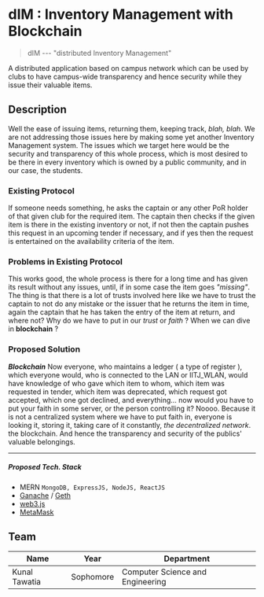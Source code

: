 # dIM : Inventory Management with Blockchain


> dIM --- "distributed Inventory Management"

A distributed application based on campus network which can be used by clubs to have campus-wide transparency and hence security while they issue their valuable items.

## Description
Well the ease of issuing items, returning them, keeping track, *blah, blah*. We are not addressing those issues here by making some yet another Inventory Management system.
The issues which we target here would be the security and transparency of this whole process, which is most desired to be there in every inventory which is owned by a public community, and in our case, the students.
### Existing Protocol
If someone needs something, he asks the captain or any other PoR holder of that given club for the required item. The captain then checks if the given item is there in the existing inventory or not, if not then the captain pushes this request in an upcoming tender if necessary, and if yes then the request is entertained on the availability criteria of the item.
### Problems in Existing Protocol
This works good, the whole process is there for a long time and has given its result without any issues, until, if in some case the item goes *"missing"*. 
The thing is that there is a lot of trusts involved here like we have to trust the captain to not do any mistake or the issuer that he returns the item in time, again the captain that he has taken the entry of the item at return, and where not? Why do we have to put in our *trust* or *faith* ? When we can dive in **blockchain** ?
### Proposed Solution
***Blockchain***
Now everyone, who maintains a ledger ( a type of register ), which everyone would, who is connected to the LAN or IITJ_WLAN, would have knowledge of who gave which item to whom, which item was requested in tender, which item was deprecated, which request got accepted, which one got declined, and everything... now would you have to put your faith in some server, or the person controlling it? Noooo. Because it is not a centralized system where we have to put faith in, everyone is looking it, storing it, taking care of it constantly, *the decentralized network*. the blockchain.
And hence the transparency and security of the publics' valuable belongings.
___
##### Proposed Tech. Stack
- MERN `MongoDB, ExpressJS, NodeJS, ReactJS`
- [Ganache](https://github.com/trufflesuite/ganache-cli) / [Geth](https://geth.ethereum.org/)
- [web3.js](https://web3js.readthedocs.io/en/v1.2.6/)
- [MetaMask](https://metamask.io/)

## Team

|Name|Year|Department|
|--|--|--|
|Kunal Tawatia| Sophomore|Computer Science and Engineering|
